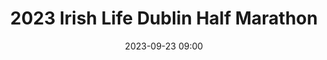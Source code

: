 ---
title: 2023 Irish Life Dublin Half Marathon
location: Phoenix Park, Dublin
date: 2023-09-23 09:00
latitude: 53.365516
longitude: -6.337371
results:
  - place: 5
    name: Brigid Reilly
    time: 1.31.14
    category: F35 
    note: 🥉 3rd Dublin Championship 🥉
  - place: 52
    name: Oisín Murphy
    time: 1.25.42
    category: MS
    note:
  - place: 0
    name: David Van Buren
    time: 1.25.58
    category: MS
    note:
  - place: 129
    name: David Mitchell
    time: 1.33.24
    category: M40
    note:
  - place: 0
    name: Siobhán Nugent
    time: 1.41.44
    category: FS
    note:
---